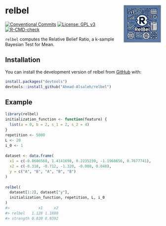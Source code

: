 
<!-- README.md is generated from README.Rmd. Please edit that file -->

# relbel <a href="https://ahmad-alsaleh.github.io/relbel/"><img src="man/figures/logo.webp" align="right" height="120" alt="relbel website" /></a>

<!-- badges: start -->

[![Conventional
Commits](https://img.shields.io/badge/Conventional%20Commits-1.0.0-%23FE5196?logo=conventionalcommits&logoColor=white)](https://www.conventionalcommits.org/)
[![License: GPL
v3](https://img.shields.io/badge/License-GPL_v3-blue.svg)](https://www.gnu.org/licenses/gpl-3.0)
[![R-CMD-check](https://github.com/Ahmad-Alsaleh/relbel/actions/workflows/R-CMD-check.yaml/badge.svg)](https://github.com/Ahmad-Alsaleh/relbel/actions/workflows/R-CMD-check.yaml)

<!-- badges: end -->

`relbel` computes the Relative Belief Ratio, a k-sample Bayesian Test
for Mean.

## Installation

You can install the development version of relbel from
[GitHub](https://github.com/) with:

``` r
install.packages("devtools")
devtools::install_github("Ahmad-Alsaleh/relbel")
```

## Example

``` r
library(relbel)
initialization_function <- function(feature) {
  list(a = 0, b = 2, s_1 = 2, s_2 = 4)
}
repetition <- 5000
L <- 20
i_0 <- 1

dataset <- data.frame(
  x1 = c(-0.8606568, 1.4141698, 0.2235239, -1.1968656, 0.7677741),
  x2 = c(-0.318, -0.712, -1.320, -0.008, 0.048),
  y = c("A", "B", "A", "B", "B")
)

relbel(
  dataset[1:2], dataset["y"],
  initialization_function, repetition, L, i_0
)
#>             x1     x2
#> relbel   1.128 1.1880
#> strength 0.820 0.9392
```
